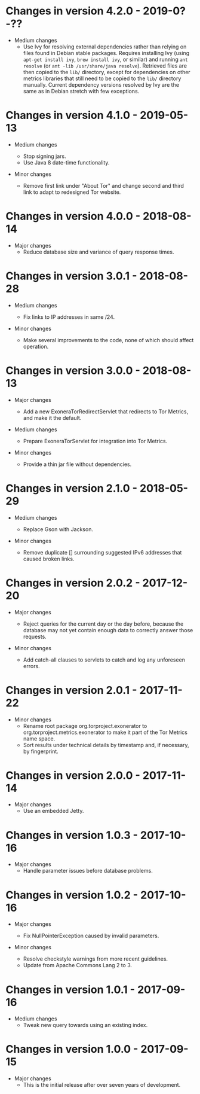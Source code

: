 # Changes in version 4.2.0 - 2019-0?-??

 * Medium changes
   - Use Ivy for resolving external dependencies rather than relying
     on files found in Debian stable packages. Requires installing Ivy
     (using `apt-get install ivy`, `brew install ivy`, or similar) and
     running `ant resolve` (or `ant -lib /usr/share/java resolve`).
     Retrieved files are then copied to the `lib/` directory, except
     for dependencies on other metrics libraries that still need to be
     copied to the `lib/` directory manually. Current dependency
     versions resolved by Ivy are the same as in Debian stretch with
     few exceptions.


# Changes in version 4.1.0 - 2019-05-13

 * Medium changes
   - Stop signing jars.
   - Use Java 8 date-time functionality.

 * Minor changes
   - Remove first link under "About Tor" and change second and third
     link to adapt to redesigned Tor website.


# Changes in version 4.0.0 - 2018-08-14

 * Major changes
   - Reduce database size and variance of query response times.


# Changes in version 3.0.1 - 2018-08-28

 * Medium changes
   - Fix links to IP addresses in same /24.

 * Minor changes
   - Make several improvements to the code, none of which should
     affect operation.


# Changes in version 3.0.0 - 2018-08-13

 * Major changes
   - Add a new ExoneraTorRedirectServlet that redirects to Tor
     Metrics, and make it the default.

 * Medium changes
   - Prepare ExoneraTorServlet for integration into Tor Metrics.

 * Minor changes
   - Provide a thin jar file without dependencies.


# Changes in version 2.1.0 - 2018-05-29

 * Medium changes
   - Replace Gson with Jackson.

 * Minor changes
   - Remove duplicate [] surrounding suggested IPv6 addresses that
     caused broken links.


# Changes in version 2.0.2 - 2017-12-20

 * Major changes
   - Reject queries for the current day or the day before, because the
     database may not yet contain enough data to correctly answer
     those requests.

 * Minor changes
   - Add catch-all clauses to servlets to catch and log any unforeseen
     errors.


# Changes in version 2.0.1 - 2017-11-22

 * Minor changes
   - Rename root package org.torproject.exonerator to
     org.torproject.metrics.exonerator to make it part of the Tor
     Metrics name space.
   - Sort results under technical details by timestamp and, if
     necessary, by fingerprint.


# Changes in version 2.0.0 - 2017-11-14

 * Major changes
   - Use an embedded Jetty.


# Changes in version 1.0.3 - 2017-10-16

 * Major changes
   - Handle parameter issues before database problems.


# Changes in version 1.0.2 - 2017-10-16

 * Major changes
   - Fix NullPointerException caused by invalid parameters.

 * Minor changes
   - Resolve checkstyle warnings from more recent guidelines.
   - Update from Apache Commons Lang 2 to 3.


# Changes in version 1.0.1 - 2017-09-16

 * Medium changes
   - Tweak new query towards using an existing index.


# Changes in version 1.0.0 - 2017-09-15

 * Major changes
   - This is the initial release after over seven years of
     development.

